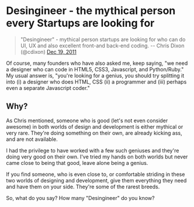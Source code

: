# Desingineer - the mythical person every Startups are looking for

> "Desingineer" - mythical person startups are looking for who can do UI, UX and also excellent front-and back-end coding. -- Chris Dixon (@cdixon) [Dec 19, 2011](https://twitter.com/cdixon/statuses/148896542462455808)

Of course, many founders who have also asked me, keep saying, "we need a designer who can code in HTML5, CSS3, Javascript, and Python/Ruby." My usual answer is, "you're looking for a genius, you should try splitting it into (i) a designer who does HTML, CSS (ii) a programmer and (iii) perhaps even a separate Javascript coder."

## Why?

As Chris mentioned, someone who is good (let's not even consider awesome) in both worlds of design and development is either mythical or very rare. They're doing something on their own, are already kicking ass, and are not available.

I had the privilege to have worked with a few such geniuses and they're doing very good on their own. I've tried my hands on both worlds but never came close to being that good, leave alone being a genius.

If you find someone, who is even close to, or comfortable striding in these two worlds of designing and development, give them everything they need and have them on your side. They're some of the rarest breeds.

So, what do you say? How many "Desingineer" do you know?
